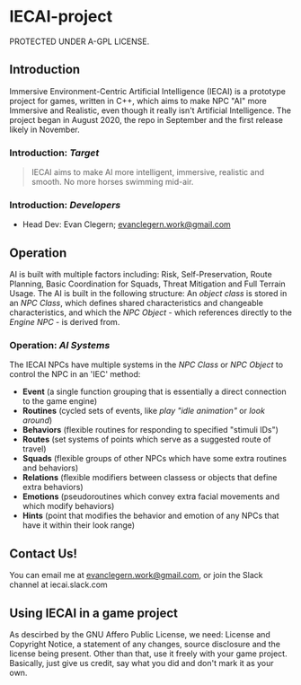 # IECAI-project
PROTECTED UNDER A-GPL LICENSE.
## Introduction
Immersive Environment-Centric Artificial Intelligence (IECAI) is a prototype project for games, written in C++, which aims to make NPC "AI" more Immersive and Realistic, even though it really isn't Artificial Intelligence. The project began in August 2020, the repo in September and the first release likely in November.

### Introduction: _Target_
> IECAI aims to make AI more intelligent, immersive, realistic and smooth. No more horses swimming mid-air.
### Introduction: _Developers_
- Head Dev: Evan Clegern; evanclegern.work@gmail.com

## Operation
AI is built with multiple factors including: Risk, Self-Preservation, Route Planning, Basic Coordination for Squads, Threat Mitigation and Full Terrain Usage. The AI is built in the following structure:
  An _object class_ is stored in an _NPC Class_, which defines shared characteristics and changeable characteristics, and which the _NPC Object_ - which references directly to the _Engine NPC_ - is derived from.
  
### Operation: _AI Systems_
The IECAI NPCs have multiple systems in the _NPC Class_ or _NPC Object_ to control the NPC in an 'IEC' method:
  - **Event** (a single function grouping that is essentially a direct connection to the game engine)
  - **Routines** (cycled sets of events, like _play "idle animation"_ or _look around_)
  - **Behaviors** (flexible routines for responding to specified "stimuli IDs")
  - **Routes** (set systems of points which serve as a suggested route of travel)
  - **Squads** (flexible groups of other NPCs which have some extra routines and behaviors)
  - **Relations** (flexible modifiers between classess or objects that define extra behaviors)
  - **Emotions** (pseudoroutines which convey extra facial movements and which modify behaviors)
  - **Hints** (point that modifies the behavior and emotion of any NPCs that have it within their look range)

## Contact Us!
You can email me at evanclegern.work@gmail.com, or join the Slack channel at iecai.slack.com

## Using IECAI in a game project
As descirbed by the GNU Affero Public License, we need: License and Copyright Notice, a statement of any changes, source disclosure and the license being present. Other than that, use it freely with your game project. Basically, just give us credit, say what you did and don't mark it as your own.
